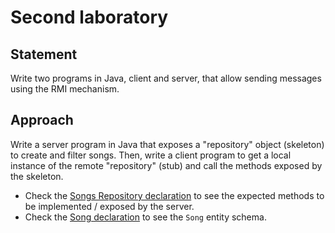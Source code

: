 # Second laboratory

## Statement

Write two programs in Java, client and server, that allow sending messages using the RMI mechanism.

## Approach

Write a server program in Java that exposes a "repository" object (skeleton) to create and filter songs. Then, write a client program to get a local instance of the remote "repository" (stub) and call the methods exposed by the skeleton.

- Check the [Songs Repository declaration](./rmi-server/src/shared/SongsRepository.java) to see the expected methods to be implemented / exposed by the server. 
- Check the [Song declaration](./rmi-server/src/shared/Song.java) to see the `Song` entity schema. 
